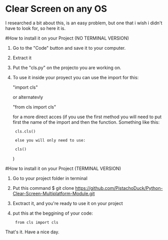 # Clear Screen on any OS

I researched a bit about this, is an easy problem, but one that i wish i didn't have to look for, so here it is.

#How to install it on your Project (NO TERMINAL VERSION) 

1) Go to the "Code" button and save it to your computer.
2) Extract it
3) Put the "cls.py" on the projecto you are working on.
4) To use it inside your proyect you can use the import for this:
	
	"import cls"
	
	or alternatevly
	
	"from cls import cls"
	
	for a more direct acces
	(if you use the first method you will need to put first the name of the import and then the function.
	Something like this:
		
		cls.cls()
		
		else you will only need to use:
		
		cls()
	)
	
#How to install it on your Project (TERMINAL VERSION)

1) Go to your project folder in terminal
2) Put this command 
		$ git clone https://github.com/PistachoDuck/Python-Clear-Screen-Multiplatform-Module.git
3) Exctract it, and you're ready to use it on your project
4) put this at the beggining of your code:
	
		from cls import cls
		
That's it.
Have a nice day.

